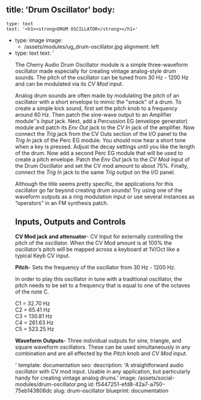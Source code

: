 title: 'Drum Oscillator'
body:
  -
    type: text
    text: '<h1><strong>DRUM OSCILLATOR</strong></h1>'
  -
    type: image
    image:
      - /assets/modules/ug_drum-oscillator.jpg
    alignment: left
  -
    type: text
    text: '<p>The Cherry Audio Drum Oscillator module is a simple three-waveform oscillator made especially for creating vintage analog-style drum sounds. The pitch of the oscillator can be tuned from 30 Hz - 1200 Hz and can be modulated via its <em>CV Mod</em> input.&nbsp;</p><p>Analog drum sounds are often made by modulating the pitch of an oscillator with a short envelope to mimic the "smack" of a drum. To create a simple kick sound, first set the pitch knob to a frequency around 60 Hz. Then patch the sine-wave output to an Amplifier module''s&nbsp;<em>Input</em> jack. Next, add a Percussion EG (envelope generator) module and patch its <em>Env Out</em> jack to the <em>CV In</em> jack of the amplifier. Now connect the <em>Trig</em> jack from the CV Outs section of the I/O panel to the <em>Trig In</em> jack of the Perc EG module. You should now hear a short tone when a key is pressed. Adjust the decay settings until you like the length of the drum. Now add a second Perc EG module that will be used to create a pitch envelope. Patch the&nbsp;<em>Env Out</em> jack to the <em>CV Mod</em> input of the Drum Oscillator and set the CV mod amount to about 75%. Finally, connect the <em>Trig In</em> jack to the same <em>Trig</em> output on the I/O panel.&nbsp;</p><p>Although the title seems pretty specific, the applications for this oscillator go far beyond creating drum sounds! Try using one of the waveform outputs as a ring modulation input or use several instances as “operators” in an FM synthesis patch.</p><h2><strong>Inputs, Outputs and Controls</strong></h2><p><strong>CV Mod jack and attenuator</strong>- CV Input for externally controlling the pitch of the oscillator. When the CV Mod amount is at 100% the oscillator’s pitch will be mapped across a keyboard at 1V/Oct like a typical Keyb CV input.</p><p><strong>Pitch</strong>- Sets the frequency of the oscillator from 30 Hz - 1200 Hz.&nbsp;<br></p><p>In order to play this oscillator in tune with a traditional oscillator, the pitch needs to be set to a frequency that is equal to one of the octaves of the note C.&nbsp;</p><p>C1 = 32.70 Hz<br>C2 = 65.41 Hz<br>C3 = 130.81 Hz<br>C4 = 261.63 Hz<br>C5 = 523.25 Hz</p><p><strong>Waveform Outputs</strong>- Three individual outputs for sine, triangle, and square waveform oscillators. These can be used simultaneously in any combination and are all effected by the <em>Pitch</em> knob and <em>CV Mod</em> input.</p>'
template: documentation
seo:
  description: 'A straightforward audio oscillator with CV mod input. Usable in any application, but particularly handy for creating vintage analog drums.'
  image: /assets/social-modules/drum-oscillator.png
id: f5447251-efd8-42a7-a750-75eb143808dc
slug: drum-oscillator
blueprint: documentation
